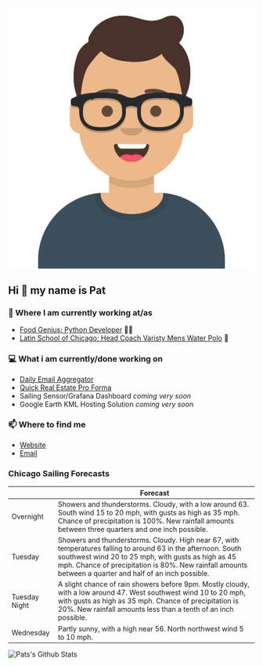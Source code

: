 [![Social banner for p-j-falconer](https://raw.githubusercontent.com/P-J-FALCONER/P-J-FALCONER/master/assets/avataaars.svg)](https://patfalconer.com/)
## Hi :wave: my name is Pat

### 💼 Where I am currently working at/as
- [Food Genius: Python Developer](https://getfoodgenius.com/) 🍔🐍
- [Latin School of Chicago: Head Coach Varisty Mens Water Polo](https://www.latinschool.org/) 🤽


### 💻 What i am currently/done working on
 - [Daily Email Aggregator](https://github.com/P-J-FALCONER/dott_daily_mail)
 - [Quick Real Estate Pro Forma](https://github.com/P-J-FALCONER/henry)
 - Sailing Sensor/Grafana Dashboard *coming very soon*
 - Google Earth KML Hosting Solution *coming very soon*

### 📫 Where to find me
 - [Website](https://patfalconer.com/)
 - [Email](mailto:patrick.j.falconer@gmail.com)


### Chicago Sailing Forecasts
|   | Forecast  |
|---|---|
| Overnight | Showers and thunderstorms. Cloudy, with a low around 63. South wind 15 to 20 mph, with gusts as high as 35 mph. Chance of precipitation is 100%. New rainfall amounts between three quarters and one inch possible. |
| Tuesday | Showers and thunderstorms. Cloudy. High near 67, with temperatures falling to around 63 in the afternoon. South southwest wind 20 to 25 mph, with gusts as high as 45 mph. Chance of precipitation is 80%. New rainfall amounts between a quarter and half of an inch possible. |
| Tuesday Night | A slight chance of rain showers before 9pm. Mostly cloudy, with a low around 47. West southwest wind 10 to 20 mph, with gusts as high as 35 mph. Chance of precipitation is 20%. New rainfall amounts less than a tenth of an inch possible. |
| Wednesday | Partly sunny, with a high near 56. North northwest wind 5 to 10 mph. |

![Pats's Github Stats](https://github-readme-stats.vercel.app/api?username=p-j-falconer&show_icons=true&theme=radical)
